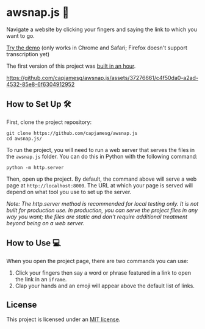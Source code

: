 # awsnap.js 🫰

Navigate a website by clicking your fingers and saying the link to which you want to go.

[Try the demo](https://capjamesg.github.io/awsnap.js/audio.html) (only works in Chrome and Safari; Firefox doesn't support transcription yet)

The first version of this project was [built in an hour](https://events.indieweb.org/2023/09/build-a-website-in-an-hour-IlkuPP6V6dNW).

https://github.com/capjamesg/awsnap.js/assets/37276661/c4f50da0-a2ad-4532-85e8-6f6304912952

## How to Set Up 🛠️

First, clone the project repository:

```
git clone https://github.com/capjamesg/awsnap.js
cd awsnap.js/
```

To run the project, you will need to run a web server that serves the files in the `awsnap.js` folder. You can do this in Python with the following command:

```
python -m http.server
```

Then, open up the project. By default, the command above will serve a web page at `http://localhost:8000`. The URL at which your page is served will depend on what tool you use to set up the server.

_Note: The http.server method is recommended for local testing only. It is not built for production use. In production, you can serve the project files in any way you want; the files are static and don't require additional treatment beyond being on a web server._

## How to Use 💻

When you open the project page, there are two commands you can use:

1. Click your fingers then say a word or phrase featured in a link to open the link in an `iframe`.
2. Clap your hands and an emoji will appear above the default list of links.

## License

This project is licensed under an [MIT license](LICENSE).
